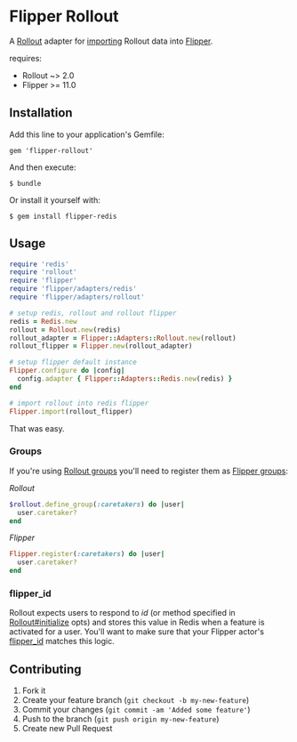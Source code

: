 # Flipper Rollout

A [Rollout](https://github.com/fetlife/rollout) adapter for [importing](https://github.com/jnunemaker/flipper/blob/master/docs/Adapters.md#user-content-swapping-adapters
) Rollout data into [Flipper](https://github.com/jnunemaker/flipper).

requires:
  * Rollout ~> 2.0
  * Flipper >= 11.0

## Installation

Add this line to your application's Gemfile:

    gem 'flipper-rollout'

And then execute:

    $ bundle

Or install it yourself with:

    $ gem install flipper-redis

## Usage

```ruby
require 'redis'
require 'rollout'
require 'flipper'
require 'flipper/adapters/redis'
require 'flipper/adapters/rollout'

# setup redis, rollout and rollout flipper
redis = Redis.new
rollout = Rollout.new(redis)
rollout_adapter = Flipper::Adapters::Rollout.new(rollout)
rollout_flipper = Flipper.new(rollout_adapter)

# setup flipper default instance
Flipper.configure do |config|
  config.adapter { Flipper::Adapters::Redis.new(redis) }
end

# import rollout into redis flipper
Flipper.import(rollout_flipper)
```

That was easy.

### Groups
If you're using [Rollout groups](https://github.com/fetlife/rollout#user-content-groups) you'll need to register them as [Flipper groups](https://github.com/jnunemaker/flipper/blob/master/docs/Gates.md#user-content-2-group):

*Rollout*
```ruby
$rollout.define_group(:caretakers) do |user|
  user.caretaker?
end
```

*Flipper*
```ruby
Flipper.register(:caretakers) do |user|
  user.caretaker?
end
```

### flipper_id

Rollout expects users to respond to *id* (or method specified in [Rollout#initialize](https://github.com/fetlife/rollout/blob/master/lib/rollout.rb#L135) opts) and stores this value in Redis when a feature is activated for a user.  You'll want to make sure that your Flipper actor's [flipper_id](https://github.com/jnunemaker/flipper/blob/master/docs/Gates.md#user-content-3-individual-actor) matches this logic.

## Contributing

1. Fork it
2. Create your feature branch (`git checkout -b my-new-feature`)
3. Commit your changes (`git commit -am 'Added some feature'`)
4. Push to the branch (`git push origin my-new-feature`)
5. Create new Pull Request
